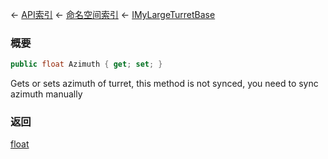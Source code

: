 ← [API索引](Api-Index) ← [命名空间索引](Namespace-Index) ← [IMyLargeTurretBase](Sandbox.ModAPI.Ingame.IMyLargeTurretBase)

### 概要

```csharp
public float Azimuth { get; set; }
```

Gets or sets azimuth of turret, this method is not synced, you need to sync azimuth manually

### 返回

[float](https://docs.microsoft.com/en-us/dotnet/api/System.Single?view=netframework-4.6)

